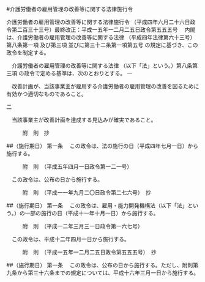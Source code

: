 #介護労働者の雇用管理の改善等に関する法律施行令



介護労働者の雇用管理の改善等に関する法律施行令
（平成四年六月二十六日政令第二百三十三号）最終改正：平成一五年一二月二五日政令第五五五号
　内閣は、介護労働者の雇用管理の改善等に関する法律
（平成四年法律第六十三号）第八条第一項
及び第三項
並びに第三十二条第一項第五号
の規定に基づき、この政令を制定する。


　介護労働者の雇用管理の改善等に関する法律
（以下「法」という。）第八条第三項
の政令で定める基準は、次のとおりとする。
一

　改善計画が、当該事業主が雇用する介護労働者の雇用管理の改善を図るために有効かつ適切なものであること。

二

　当該事業主が改善計画を達成する見込みが確実であること。





　　　附　則　抄


##（施行期日）
第一条
　この政令は、法の施行の日（平成四年七月一日）から施行する。


　　　附　則　（平成五年四月一日政令第一二一号）


　この政令は、公布の日から施行する。


　　　附　則　（平成一一年九月二〇日政令第二七六号）　抄


##（施行期日）
第一条
　この政令は、雇用・能力開発機構法（以下「法」という。）の一部の施行の日（平成十一年十月一日）から施行する。


　　　附　則　（平成一二年三月三一日政令第一六七号）


　この政令は、平成十二年四月一日から施行する。


　　　附　則　（平成一五年一二月二五日政令第五五五号）　抄


##（施行期日）
第一条
　この政令は、公布の日から施行する。ただし、附則第九条から第三十六条までの規定については、平成十六年三月一日から施行する。





